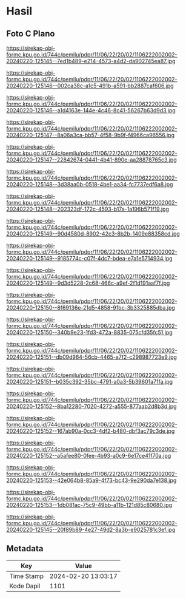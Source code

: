 # Hasil

## Foto C Plano

https://sirekap-obj-formc.kpu.go.id/744c/pemilu/pdpr/11/06/22/20/02/1106222002002-20240220-125145--7ed1b489-e214-4573-a4d2-da902745ea87.jpg

https://sirekap-obj-formc.kpu.go.id/744c/pemilu/pdpr/11/06/22/20/02/1106222002002-20240220-125146--002ca38c-a1c5-491b-a591-bb2887caf606.jpg

https://sirekap-obj-formc.kpu.go.id/744c/pemilu/pdpr/11/06/22/20/02/1106222002002-20240220-125146--a1d4163e-144e-4c46-8c41-56267b63d9d3.jpg

https://sirekap-obj-formc.kpu.go.id/744c/pemilu/pdpr/11/06/22/20/02/1106222002002-20240220-125147--8a06a3ca-bb57-4f58-9b9f-f4966ca96556.jpg

https://sirekap-obj-formc.kpu.go.id/744c/pemilu/pdpr/11/06/22/20/02/1106222002002-20240220-125147--22842674-0441-4b41-890e-aa28878765c3.jpg

https://sirekap-obj-formc.kpu.go.id/744c/pemilu/pdpr/11/06/22/20/02/1106222002002-20240220-125148--3d38aa0b-0518-4be1-aa34-fc7737edf6a8.jpg

https://sirekap-obj-formc.kpu.go.id/744c/pemilu/pdpr/11/06/22/20/02/1106222002002-20240220-125148--202323df-172c-4593-b17a-1a196b571f19.jpg

https://sirekap-obj-formc.kpu.go.id/744c/pemilu/pdpr/11/06/22/20/02/1106222002002-20240220-125149--90d4580d-8902-42c3-8b2b-1409e88358cd.jpg

https://sirekap-obj-formc.kpu.go.id/744c/pemilu/pdpr/11/06/22/20/02/1106222002002-20240220-125149--9185774c-c07f-4dc7-bdea-e7a1e5714934.jpg

https://sirekap-obj-formc.kpu.go.id/744c/pemilu/pdpr/11/06/22/20/02/1106222002002-20240220-125149--9d3d5228-2c68-466c-a9ef-2f1d191aaf7f.jpg

https://sirekap-obj-formc.kpu.go.id/744c/pemilu/pdpr/11/06/22/20/02/1106222002002-20240220-125150--8f69136e-21d5-4858-91bc-3b3325885dba.jpg

https://sirekap-obj-formc.kpu.go.id/744c/pemilu/pdpr/11/06/22/20/02/1106222002002-20240220-125150--340b9e23-1fd3-472a-8835-075cfd35fc51.jpg

https://sirekap-obj-formc.kpu.go.id/744c/pemilu/pdpr/11/06/22/20/02/1106222002002-20240220-125151--db09d964-56cb-4465-a7f2-c298987723e9.jpg

https://sirekap-obj-formc.kpu.go.id/744c/pemilu/pdpr/11/06/22/20/02/1106222002002-20240220-125151--b035c392-35bc-4791-a0a3-5b39601a71fa.jpg

https://sirekap-obj-formc.kpu.go.id/744c/pemilu/pdpr/11/06/22/20/02/1106222002002-20240220-125152--8ba12280-7020-4272-a555-877aab2d8b3d.jpg

https://sirekap-obj-formc.kpu.go.id/744c/pemilu/pdpr/11/06/22/20/02/1106222002002-20240220-125152--167ab90a-0cc3-4df2-b480-dbf3ac79c3de.jpg

https://sirekap-obj-formc.kpu.go.id/744c/pemilu/pdpr/11/06/22/20/02/1106222002002-20240220-125152--a5afee80-0fee-4b93-a0c9-6e17ce41f70a.jpg

https://sirekap-obj-formc.kpu.go.id/744c/pemilu/pdpr/11/06/22/20/02/1106222002002-20240220-125153--42e064b8-85a9-4f73-bc43-9e290da7e138.jpg

https://sirekap-obj-formc.kpu.go.id/744c/pemilu/pdpr/11/06/22/20/02/1106222002002-20240220-125153--1db081ac-75c9-49bb-a11b-121d85c80680.jpg

https://sirekap-obj-formc.kpu.go.id/744c/pemilu/pdpr/11/06/22/20/02/1106222002002-20240220-125145--20f89b89-4e27-49d2-8a3b-e9025781c3ef.jpg


## Metadata

| Key        | Value               |
| ---------- | ------------------- |
| Time Stamp | 2024-02-20 13:03:17 |
| Kode Dapil | 1101                |



